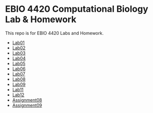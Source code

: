 ﻿# EBIO 4420 Computational Biology Lab & Homework
This repo is for EBIO 4420 Labs and Homework.
* [Lab01](https://github.com/YiZh0/CompBioLabsAndHomework/tree/master/Labs/Lab01)
* [Lab02](https://github.com/YiZh0/CompBioLabsAndHomework/tree/master/Labs/Lab02)
* [Lab03](https://github.com/YiZh0/CompBioLabsAndHomework/tree/master/Labs/Lab03)
* [Lab04](https://github.com/YiZh0/CompBioLabsAndHomework/tree/master/Labs/Lab04)
* [Lab05](https://github.com/YiZh0/CompBioLabsAndHomework/tree/master/Labs/Lab05)
* [Lab06](https://github.com/YiZh0/CompBioLabsAndHomework/tree/master/Labs/Lab06)
* [Lab07](https://github.com/YiZh0/CompBioLabsAndHomework/tree/master/Labs/Lab07)
* [Lab08](https://github.com/YiZh0/CompBioLabsAndHomework/tree/master/Labs/Lab08)
* [Lab09](https://github.com/YiZh0/CompBioLabsAndHomework/tree/master/Labs/Lab09)
* [Lab11](https://github.com/YiZh0/CompBioLabsAndHomework/tree/master/Labs/Lab11)
* [Lab12](https://github.com/YiZh0/CompBioLabsAndHomework/tree/master/Labs/Lab12)
* [Assignment08](https://github.com/YiZh0/CompBioLabsAndHomework/tree/master/Final_Project/Assignment08 "Assignment08")
* [Assignment09](https://github.com/YiZh0/CompBioLabsAndHomework/tree/master/Final_Project/Assignment09 "Assignment09")
